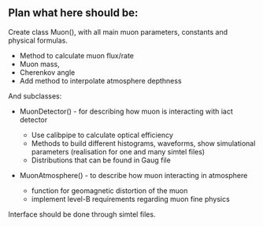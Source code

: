 ## Plan what here should be:

Create class Muon(), with all main muon parameters, constants and physical formulas.

-  Method to calculate muon flux/rate
-  Muon mass,
-  Cherenkov angle
-  Add method to interpolate atmosphere depthness

And subclasses: 

-  MuonDetector() - for describing how muon is interacting with iact detector

   - Use calibpipe to calculate optical efficiency
   - Methods to build different histograms, waveforms, show simulational parameters (realisation for one and many simtel files)
   - Distributions that can be found in Gaug file

-  MuonAtmosphere() - to describe how muon interacting in atmosphere

   - function for geomagnetic distortion of the muon
   - implement level-B requirements regarding muon fine physics


Interface should be done through simtel files.

